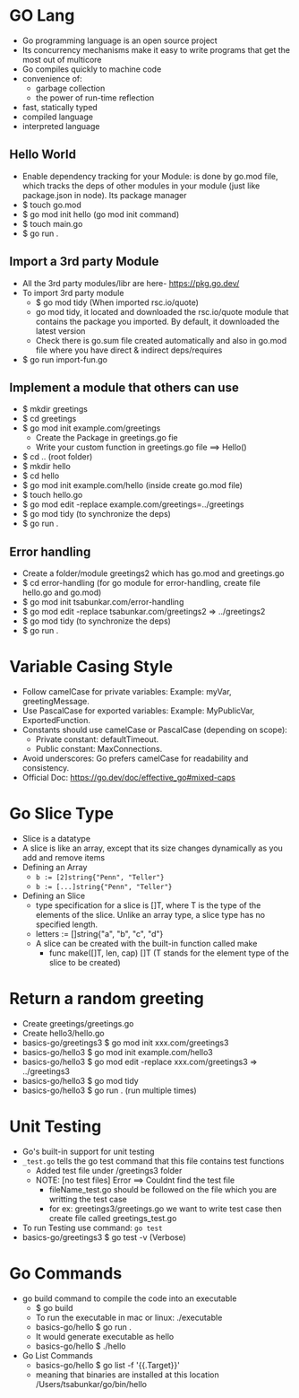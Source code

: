# GO Lang

- Go programming language is an open source project
- Its concurrency mechanisms make it easy to write programs that get the most out of multicore
- Go compiles quickly to machine code
- convenience of:
  - garbage collection
  - the power of run-time reflection
- fast, statically typed
- compiled language
- interpreted language

## Hello World

- Enable dependency tracking for your Module: is done by go.mod file, which tracks the deps of other modules in your module (just like package.json in node). Its package manager
- \$ touch go.mod
- \$ go mod init hello (go mod init command)
- \$ touch main.go
- \$ go run .

## Import a 3rd party Module

- All the 3rd party modules/libr are here- https://pkg.go.dev/
- To import 3rd party module
  - \$ go mod tidy (When imported rsc.io/quote)
  - go mod tidy, it located and downloaded the rsc.io/quote module that contains the package you imported. By default, it downloaded the latest version
  - Check there is go.sum file created automatically and also in go.mod file where you have direct & indirect deps/requires
- \$ go run import-fun.go

## Implement a module that others can use

- \$ mkdir greetings
- \$ cd greetings
- \$ go mod init example.com/greetings
  - Create the Package in greetings.go fie
  - Write your custom function in greetings.go file ==> Hello()
- \$ cd .. (root folder)
- \$ mkdir hello
- \$ cd hello
- \$ go mod init example.com/hello (inside create go.mod file)
- \$ touch hello.go
- \$ go mod edit -replace example.com/greetings=../greetings
- \$ go mod tidy (to synchronize the deps)
- \$ go run .

## Error handling

- Create a folder/module greetings2 which has go.mod and greetings.go
- \$ cd error-handling (for go module for error-handling, create file hello.go and go.mod)
- \$ go mod init tsabunkar.com/error-handling
- \$ go mod edit -replace tsabunkar.com/greetings2 => ../greetings2
- \$ go mod tidy (to synchronize the deps)
- \$ go run .

# Variable Casing Style

- Follow camelCase for private variables: Example: myVar, greetingMessage.
- Use PascalCase for exported variables: Example: MyPublicVar, ExportedFunction.
- Constants should use camelCase or PascalCase (depending on scope):
  - Private constant: defaultTimeout.
  - Public constant: MaxConnections.
- Avoid underscores: Go prefers camelCase for readability and consistency.
- Official Doc: https://go.dev/doc/effective_go#mixed-caps

# Go Slice Type

- Slice is a datatype
- A slice is like an array, except that its size changes dynamically as you add and remove items
- Defining an Array
  - `b := [2]string{"Penn", "Teller"}`
  - `b := [...]string{"Penn", "Teller"}`
- Defining an Slice
  - type specification for a slice is []T, where T is the type of the elements of the slice. Unlike an array type, a slice type has no specified length.
  - letters := []string{"a", "b", "c", "d"}
  - A slice can be created with the built-in function called make
    - func make([]T, len, cap) []T (T stands for the element type of the slice to be created)

# Return a random greeting

- Create greetings/greetings.go
- Create hello3/hello.go
- basics-go/greetings3 \$ go mod init xxx.com/greetings3
- basics-go/hello3 \$ go mod init example.com/hello3
- basics-go/hello3 \$ go mod edit -replace xxx.com/greetings3 => ../greetings3
- basics-go/hello3 \$ go mod tidy
- basics-go/hello3 \$ go run . (run multiple times)

# Unit Testing

- Go's built-in support for unit testing
- `_test.go` tells the go test command that this file contains test functions
  - Added test file under /greetings3 folder
  - NOTE: [no test files] Error ==> Couldnt find the test file
    - fileName_test.go should be followed on the file which you are writting the test case
    - for ex: greetings3/greetings.go we want to write test case then create file called greetings_test.go
- To run Testing use command: `go test`
- basics-go/greetings3 \$ go test -v (Verbose)

# Go Commands

- go build command to compile the code into an executable
  - \$ go build
  - To run the executable in mac or linux: ./executable
  - basics-go/hello \$ go run .
  - It would generate executable as hello
  - basics-go/hello \$ ./hello
- Go List Commands
  - basics-go/hello \$ go list -f '{{.Target}}'
  - meaning that binaries are installed at this location /Users/tsabunkar/go/bin/hello
